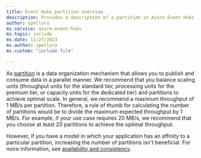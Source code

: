 ```yaml
---
title: Event Hubs partition overview
description: Provides a description of a partition in Azure Event Hubs. 
author: spelluru
ms.service: azure-event-hubs
ms.topic: include
ms.date: 11/27/2023
ms.author: spelluru
ms.custom: "include file"

---
```


As [partition](../event-hubs-features.md#partitions) is a data organization mechanism that allows you to publish and consume data in a parallel manner. We recommend that you balance scaling units (throughput units for the standard tier, processing units for the premium tier, or capacity units for the dedicated tier) and partitions to achieve optimal scale. In general, we recommend a maximum throughput of 1 MB/s per partition. Therefore, a rule of thumb for calculating the number of partitions would be to divide the maximum expected throughput by 1 MB/s. For example, if your use case requires 20 MB/s, we recommend that you choose at least 20 partitions to achieve the optimal throughput.                             

However, if you have a model in which your application has an affinity to a particular partition, increasing the number of partitions isn't beneficial. For more information, see [availability and consistency](../event-hubs-availability-and-consistency.md).
